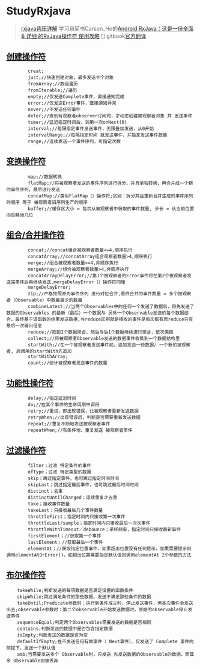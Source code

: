 # StudyRxjava

> [rxjava背压详解](http://www.jianshu.com/p/ff8167c1d191)
> 学习自简书Carson_Ho的[Android RxJava：这是一份全面 & 详细 的RxJava操作符 使用攻略](https://www.jianshu.com/p/cd984dd5aae8) []
> gitbook[官方翻译](https://mcxiaoke.gitbooks.io/rxdocs/content/)

## [创建操作符](https://github.com/Thor-jelly/StudyRxjava/blob/master/%E5%88%9B%E5%BB%BA%E6%93%8D%E4%BD%9C%E7%AC%A6.md)  

```
        creat;
        just;//快速创建对象，最多发送十个对象
        fromArray;//数组遍历
        fromIterable;//遍历
        empty;//仅发送Complete事件，直接通知完成
        error;//仅发送Error事件，直接通知异常
        never;//不发送任何事件
        defer;//直到有观察者observer订阅时，才动态创建被观察者对象 并 发送事件
        timer;//延迟指定时间后，调用一次onNext(0)
        interval;//每隔指定事件发送事件，无限叠加发送，从0开始
        intervalRange;//每隔指定时间 就发送事件，并指定发送事件数量
        range;//连续发送一个事件序列，可指定次数
```

## [变换操作符](https://github.com/Thor-jelly/StudyRxjava/blob/master/%E5%8F%98%E6%8D%A2%E6%93%8D%E4%BD%9C%E7%AC%A6.md)

```
        map;//数据转换
        flatMap;//将被观察者发送的事件序列进行拆分，并且单独转换，再合并成一个新的事件序列，最后进行发送
        concatMap;//类似FlatMap（）操作符;区别：拆分并且重新合并生成的事件序列的顺序 等于 被观察者旧序列生产的顺序
        buffer;//缓存区大小 = 每次从被观察者中获取的事件数量, 步长 = 从当前位置向后移动几位
```

## [组合/合并操作符](https://github.com/Thor-jelly/StudyRxjava/blob/master/%E7%BB%84%E5%90%88-%E5%90%88%E5%B9%B6%E6%93%8D%E4%BD%9C%E7%AC%A6.md)

```
        concat;//concat组合被观察者数量<=4,顺序执行
        concatArray;//concatArray组合观察者数量>4,顺序执行
        merge;//组合被观察者数量<=4,非顺序执行
        mergeArray;//组合被观察者数量>4,非顺序执行
        concatArrayDelayError;//第1个被观察者的Error事件将在第2个被观察者发送完事件后再继续发送,mergeDelayError（）操作符同理
        mergeDelayError;
        zip;//严格按照原先事件序列 进行对位合并,最终合并的事件数量 = 多个被观察者（Observable）中数量最少的数量
        combineLatest;//当两个Observables中的任何一个发送了数据后，将先发送了数据的Observables 的最新（最后）一个数据与 另外一个Observable发送的每个数据结合，最终基于该函数的结果发送数据,与reduce区别就是接收的事件是每次都有而reduce只有最后一次输出信息
        reduce;//把前2个数据聚合，然后与后1个数据继续进行聚合，依次类推
        collect;//将被观察者Observable发送的数据事件收集到一个数据结构里
        startWith;//在一个被观察者发送事件前，追加发送一些数据/ 一个新的被观察者, 后调用的startWith先追加
        startWithArray;
        count;//统计被观察者发送事件的数量
```

## [功能性操作符](https://github.com/Thor-jelly/StudyRxjava/blob/master/%E5%8A%9F%E8%83%BD%E6%80%A7%E6%93%8D%E4%BD%9C%E7%AC%A6.md)  

```
        delay;//指定延迟时间
        do;//在某个事件的生命周期中调用
        retry;//重试，即出现错误，让被观察者重新发送数据
        retryWhen;//出现错误后，判断是否需要重新发送数据
        repeat;//重复不断地发送被观察者事件
        repeatWhen;//有条件地、重复发送 被观察者事件
```

## [过滤操作符](https://github.com/Thor-jelly/StudyRxjava/blob/master/%E8%BF%87%E6%BB%A4%E6%93%8D%E4%BD%9C%E7%AC%A6.md)

```
        filter；过滤 特定条件的事件
        ofType；过滤 特定类型的数据
        skip；跳过指定事件，也可跳过指定时间时间
        skipLast；跳过指定最后事件，也可跳过最后时间时间
        distinct；去重
        distinctUntilChanged；连续重复才去重
        take；接收事件数量
        takeLast；只接收最后几个事件数量
        throttleFirst；指定时间内只接收第一次事件
        throttleLast/sample；指定时间内只接收最后一次次事件
        throttleWithTimeout／debounce；采样频率，指定时间只接收最新事件
        firstElement；//获取第一个事件
        lastElement；//获取最后一个事件
        elementAt；//获取指定位置事件，如果超出位置没有任何提示，如果需要提示则调用elementAtOrError()，如超出位置需要指定默认值则调用elementAt 2个参数的方法
```

## [布尔操作符](https://github.com/Thor-jelly/StudyRxjava/blob/master/%E5%B8%83%E5%B0%94%E6%93%8D%E4%BD%9C%E7%AC%A6.md)

```
    takeWhile;判断发送的每项数据是否满足设置的函数条件
    skipWhile;跳过满足条件的那些数据，发送不满足那些条件的数据
    takeUntil;Predicate参数时：执行到条件成立时，停止发送事件，但本次事件会发送出去;observable参数时：第二个observable开始发送数据时，原始的observable停止发送事件
    sequenceEqual;判定两个Observables需要发送的数据是否相同
    contains;判断发送的数据中是否包含指定数据
    isEmpty;判断发送的数据是否为空
    defaultIfEmpty;在不发送任何有效事件（ Next事件）、仅发送了 Complete 事件的前提下，发送一个默认值
    amb;当需要发送多个 Observable时，只发送 先发送数据的Observable的数据，而其余 Observable则被丢弃
```

